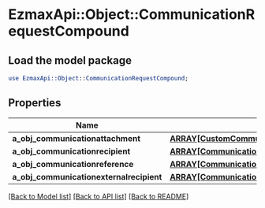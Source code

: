 # EzmaxApi::Object::CommunicationRequestCompound

## Load the model package
```perl
use EzmaxApi::Object::CommunicationRequestCompound;
```

## Properties
Name | Type | Description | Notes
------------ | ------------- | ------------- | -------------
**a_obj_communicationattachment** | [**ARRAY[CustomCommunicationattachmentRequest]**](CustomCommunicationattachmentRequest.md) |  | 
**a_obj_communicationrecipient** | [**ARRAY[CommunicationrecipientRequestCompound]**](CommunicationrecipientRequestCompound.md) |  | 
**a_obj_communicationreference** | [**ARRAY[CommunicationreferenceRequestCompound]**](CommunicationreferenceRequest.md) |  | 
**a_obj_communicationexternalrecipient** | [**ARRAY[CommunicationexternalrecipientRequestCompound]**](CommunicationexternalrecipientRequestCompound.md) |  | 

[[Back to Model list]](../README.md#documentation-for-models) [[Back to API list]](../README.md#documentation-for-api-endpoints) [[Back to README]](../README.md)


